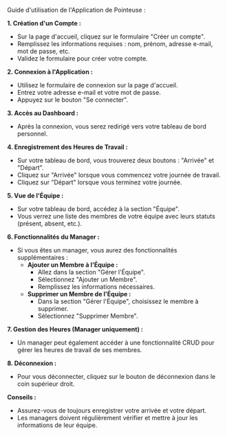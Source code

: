Guide d'utilisation de l'Application de Pointeuse :

**1. Création d'un Compte :**

- Sur la page d'accueil, cliquez sur le formulaire "Créer un compte".
- Remplissez les informations requises : nom, prénom, adresse e-mail, mot de passe, etc.
- Validez le formulaire pour créer votre compte.

**2. Connexion à l'Application :**

- Utilisez le formulaire de connexion sur la page d'accueil.
- Entrez votre adresse e-mail et votre mot de passe.
- Appuyez sur le bouton "Se connecter".

**3. Accès au Dashboard :**

- Après la connexion, vous serez redirigé vers votre tableau de bord personnel.

**4. Enregistrement des Heures de Travail :**

- Sur votre tableau de bord, vous trouverez deux boutons : "Arrivée" et "Départ".
- Cliquez sur "Arrivée" lorsque vous commencez votre journée de travail.
- Cliquez sur "Départ" lorsque vous terminez votre journée.

**5. Vue de l'Équipe :**

- Sur votre tableau de bord, accédez à la section "Équipe".
- Vous verrez une liste des membres de votre équipe avec leurs statuts (présent, absent, etc.).

**6. Fonctionnalités du Manager :**

- Si vous êtes un manager, vous aurez des fonctionnalités supplémentaires :
  - **Ajouter un Membre à l'Équipe :**
    - Allez dans la section "Gérer l'Équipe".
    - Sélectionnez "Ajouter un Membre".
    - Remplissez les informations nécessaires.
  - **Supprimer un Membre de l'Équipe :**
    - Dans la section "Gérer l'Équipe", choisissez le membre à supprimer.
    - Sélectionnez "Supprimer Membre".

**7. Gestion des Heures (Manager uniquement) :**

- Un manager peut également accéder à une fonctionnalité CRUD pour gérer les heures de travail de ses membres.

**8. Déconnexion :**

- Pour vous déconnecter, cliquez sur le bouton de déconnexion dans le coin supérieur droit.

**Conseils :**

- Assurez-vous de toujours enregistrer votre arrivée et votre départ.
- Les managers doivent régulièrement vérifier et mettre à jour les informations de leur équipe.
